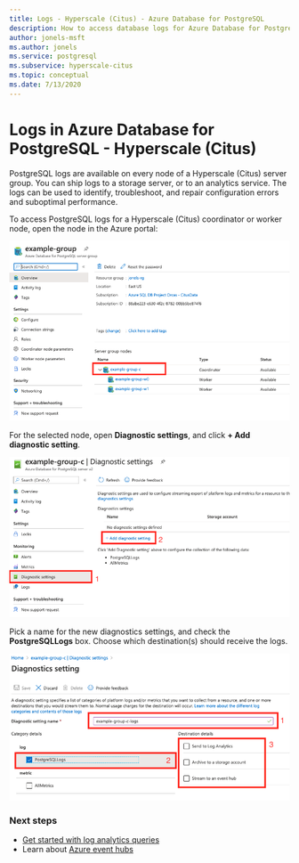 ```yaml
---
title: Logs - Hyperscale (Citus) - Azure Database for PostgreSQL
description: How to access database logs for Azure Database for PostgreSQL - Hyperscale (Citus)
author: jonels-msft
ms.author: jonels
ms.service: postgresql
ms.subservice: hyperscale-citus
ms.topic: conceptual
ms.date: 7/13/2020
---
```


# Logs in Azure Database for PostgreSQL - Hyperscale (Citus)

PostgreSQL logs are available on every node of a Hyperscale (Citus) server
group. You can ship logs to a storage server, or to an analytics service. The
logs can be used to identify, troubleshoot, and repair configuration errors and
suboptimal performance.

To access PostgreSQL logs for a Hyperscale (Citus) coordinator or worker node,
open the node in the Azure portal:

![list of nodes](media/howto-hyperscale-logging/choose-node.png)

For the selected node, open **Diagnostic settings**, and click **+ Add
diagnostic setting**.

![Add diagnostic settings button](media/howto-hyperscale-logging/diagnostic-settings.png)

Pick a name for the new diagnostics settings, and check the **PostgreSQLLogs**
box.  Choose which destination(s) should receive the logs.

![Choose PostgreSQL logs](media/howto-hyperscale-logging/diagnostic-create-setting.png)

### Next steps

- [Get started with log analytics queries](/azure/azure-monitor/log-query/get-started-portal)
- Learn about [Azure event hubs](/azure/event-hubs/event-hubs-about)
